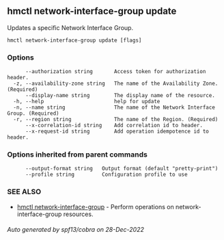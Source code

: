 ## hmctl network-interface-group update

Updates a specific Network Interface Group.

```
hmctl network-interface-group update [flags]
```

### Options

```
      --authorization string       Access token for authorization header.
  -z, --availability-zone string   The name of the Availability Zone. (Required)
      --display-name string        The display name of the resource.
  -h, --help                       help for update
  -n, --name string                The name of the Network Interface Group. (Required)
  -r, --region string              The name of the Region. (Required)
      --x-correlation-id string    Add correlation id to header.
      --x-request-id string        Add operation idempotence id to header.
```

### Options inherited from parent commands

```
      --output-format string   Output format (default "pretty-print")
      --profile string         Configuration profile to use
```

### SEE ALSO

* [hmctl network-interface-group](hmctl_network-interface-group.md)	 - Perform operations on network-interface-group resources.

###### Auto generated by spf13/cobra on 28-Dec-2022

